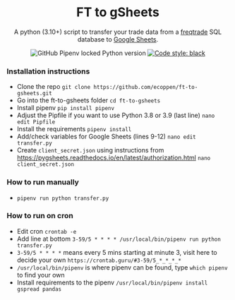<h1 align="center">
FT to gSheets
</h1>

<p align="center">
A python (3.10+) script to transfer your trade data from a <a href="https://www.freqtrade.io/en/stable/">freqtrade</a> SQL database to <a href="https://www.google.co.uk/sheets/about/">Google Sheets</a>.
</p>
<p align="center">
<img alt="GitHub Pipenv locked Python version" src="https://img.shields.io/github/pipenv/locked/python-version/ecoppen/ft-to-gsheets">
<a href="https://github.com/psf/black"><img alt="Code style: black" src="https://img.shields.io/badge/code%20style-black-000000.svg"></a>
</p>

### Installation instructions 

- Clone the repo `git clone https://github.com/ecoppen/ft-to-gsheets.git`
- Go into the ft-to-gsheets folder `cd ft-to-gsheets`
- Install pipenv `pip install pipenv`
- Adjust the Pipfile if you want to use Python 3.8 or 3.9 (last line) `nano edit Pipfile`
- Install the requirements `pipenv install`
- Add/check variables for Google Sheets (lines 9-12) `nano edit transfer.py`
- Create `client_secret.json` using instructions from https://pygsheets.readthedocs.io/en/latest/authorization.html `nano client_secret.json` 

### How to run manually

- `pipenv run python transfer.py`

### How to run on cron

- Edit cron `crontab -e`
- Add line at bottom `3-59/5 * * * * /usr/local/bin/pipenv run python transfer.py`
- `3-59/5 * * * *` means every 5 mins starting at minute 3, visit here to decide your own `https://crontab.guru/#3-59/5_*_*_*_*`
- `/usr/local/bin/pipenv` is where pipenv can be found, type `which pipenv` to find your own
- Install requirements to the pipenv `/usr/local/bin/pipenv install gspread pandas`
